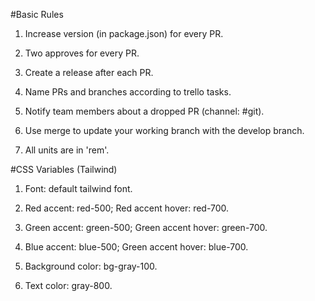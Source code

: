 #Basic Rules

1. Increase version (in package.json) for every PR.

2. Two approves for every PR.

3. Create a release after each PR.

4. Name PRs and branches according to trello tasks.

5. Notify team members about a dropped PR (channel: #git).

6. Use merge to update your working branch with the develop branch.

7. All units are in 'rem'.

#CSS Variables (Tailwind)

1. Font: default tailwind font.

2. Red accent: red-500; Red accent hover: red-700.

3. Green accent: green-500; Green accent hover: green-700.

4. Blue accent: blue-500; Green accent hover: blue-700.

5. Background color: bg-gray-100.

6. Text color: gray-800.

